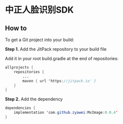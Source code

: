 # 中正人脸识别SDK
## How to
To get a Git project into your build:

**Step 1.** Add the JitPack repository to your build file

Add it in your root build.gradle at the end of repositories:
```java
allprojects {
    repositories {
        ...
        maven { url 'https://jitpack.io' }
    }
}
```

**Step 2.** Add the dependency
```java
dependencies {
    implementation 'com.github.zyawei:MxImage:0.0.4'
}
```